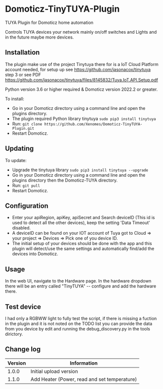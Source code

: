 # Domoticz-TinyTUYA-Plugin
TUYA Plugin for Domoticz home automation

Controls TUYA devices your network mainly on/off switches and Lights and in the future maybe more devices. 

## Installation

The plugin make use of the project Tinytuya there for is a IoT Cloud Platform account needed, for setup up see https://github.com/jasonacox/tinytuya step 3 or see PDF https://github.com/jasonacox/tinytuya/files/8145832/Tuya.IoT.API.Setup.pdf

Python version 3.6 or higher required & Domoticz version 2022.2 or greater.

To install:
* Go in your Domoticz directory using a command line and open the plugins directory.
* The plugin required Python library tinytuya ```sudo pip3 install tinytuya```
* Run: ```git clone https://github.com/Xenomes/Domoticz-TinyTUYA-Plugin.git```
* Restart Domoticz.

## Updating

To update:
* Upgrade the tinytuya library ```sudo pip3 install tinytuya --upgrade```
* Go in your Domoticz directory using a command line and open the plugins directory then the Domoticz-TUYA directory.
* Run: ```git pull```
* Restart Domoticz.

## Configuration

* Enter your apiRegion, apiKey, apiSecret and Search deviceID (This id is used to detect all the other devices), keep the setting 'Data Timeout' disabled.
* A deviceID can be found on your IOT account of Tuya got to Cloud => your project => Devices => Pick one of you device ID.
* The initial setup of your devices should be done with the app and this plugin will detect/use the same settings and automatically find/add the devices into Domoticz.

## Usage

In the web UI, navigate to the Hardware page. In the hardware dropdown there will be an entry called "TinyTUYA" -- configure and add the hardware there. 

## Test device

I had only a RGBWW light to fully test the script, if there is missing a fuction in the plugin and it is not noted on the TODO list you can provide the data from you device by edit and running the debug_discovery.py in the tools dirictory.

## Change log

| Version | Information|
| ----- | ---------- |
| 1.0.0 | Initial upload version |
| 1.1.0 | Add Heater (Power, read and set temperature) |
